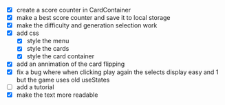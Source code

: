 - [x] create a score counter in CardContainer
- [x] make a best score counter and save it to local storage
- [x] make the difficulty and generation selection work
- [x] add css
    - [x] style the menu
    - [x] style the cards
    - [x] style the card container
- [x] add an annimation of the card flipping
- [x] fix a bug where when clicking play again the selects display easy and 1 but the game uses old useStates
- [ ] add a tutorial
- [x] make the text more readable
